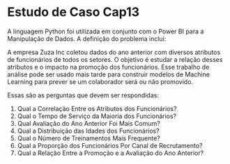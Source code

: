# Estudo de Caso Cap13

A linguagem Python foi utilizada em conjunto com o Power BI para a Manipulação de Dados. A definição do problema inclui:

A empresa Zuza Inc coletou dados do ano anterior com diversos atributos de funcionários de todos os setores. O objetivo é estudar a relação desses atributos e o impacto na promoção dos funcionários. Esse trabalho de análise pode ser usado mais tarde para construir modelos de Machine Learning para prever se um colaborador será ou não promovido.

Essas são as perguntas que devem ser respondidas:

01) Qual a Correlação Entre os Atributos dos Funcionários?
02) Qual o Tempo de Serviço da Maioria dos Funcionários?
03) Qual Avaliação do Ano Anterior Foi Mais Comum?
04) Qual a Distribuição das Idades dos Funcionários?
05) Qual o Número de Treinamentos Mais Frequente?
06) Qual a Proporção dos Funcionários Por Canal de Recrutamento?
07) Qual a Relação Entre a Promoção e a Avaliação do Ano Anterior?



